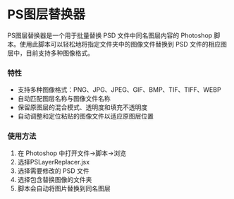 # PS图层替换器

PS图层替换器是一个用于批量替换 PSD 文件中同名图层内容的 Photoshop 脚本。使用此脚本可以轻松地将指定文件夹中的图像文件替换到 PSD 文件的相应图层中，目前支持多种图像格式。

### 特性

* 支持多种图像格式：PNG、JPG、JPEG、GIF、BMP、TIF、TIFF、WEBP
* 自动匹配图层名称与图像文件名称
* 保留原图层的混合模式、透明度和填充不透明度
* 自动调整和定位粘贴的图像文件以适应原图层位置

### 使用方法

1. 在 Photoshop 中打开文件→脚本→浏览
2. 选择PSLayerReplacer.jsx
3. 选择需要修改的 PSD 文件
4. 选择包含替换图像的文件夹
5. 脚本会自动将图片替换到同名图层
